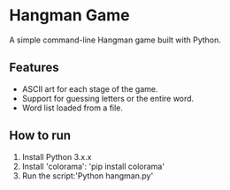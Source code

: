# Hangman Game 
A simple command-line Hangman game built with Python.

## Features
- ASCII art for each stage of the game.
- Support for guessing letters or the entire word.
- Word list loaded from a file.

## How to run
1. Install Python 3.x.x
2. Install 'colorama': 'pip install colorama'
3. Run the script:'Python hangman.py'
